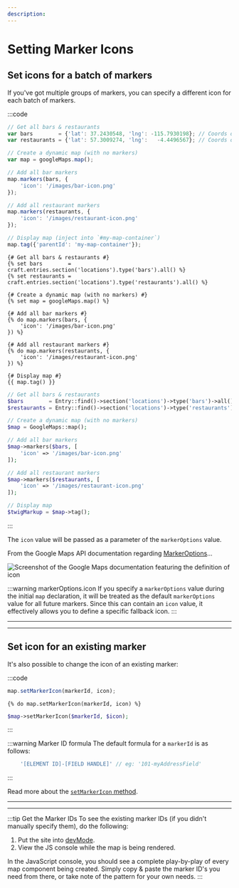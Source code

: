 ```yaml
---
description:
---
```


# Setting Marker Icons

## Set icons for a batch of markers

If you've got multiple groups of markers, you can specify a different icon for each batch of markers.

:::code
```js
// Get all bars & restaurants
var bars        = {'lat': 37.2430548, 'lng': -115.7930198}; // Coords only in JS
var restaurants = {'lat': 57.3009274, 'lng':   -4.4496567}; // Coords only in JS

// Create a dynamic map (with no markers)
var map = googleMaps.map();

// Add all bar markers
map.markers(bars, {
    'icon': '/images/bar-icon.png'
});

// Add all restaurant markers
map.markers(restaurants, {
    'icon': '/images/restaurant-icon.png'
});

// Display map (inject into `#my-map-container`)
map.tag({'parentId': 'my-map-container'});
```
```twig
{# Get all bars & restaurants #}
{% set bars        = craft.entries.section('locations').type('bars').all() %}
{% set restaurants = craft.entries.section('locations').type('restaurants').all() %}

{# Create a dynamic map (with no markers) #}
{% set map = googleMaps.map() %}

{# Add all bar markers #}
{% do map.markers(bars, {
    'icon': '/images/bar-icon.png'
}) %}

{# Add all restaurant markers #}
{% do map.markers(restaurants, {
    'icon': '/images/restaurant-icon.png'
}) %}

{# Display map #}
{{ map.tag() }}
```
```php
// Get all bars & restaurants
$bars        = Entry::find()->section('locations')->type('bars')->all();
$restaurants = Entry::find()->section('locations')->type('restaurants')->all();

// Create a dynamic map (with no markers)
$map = GoogleMaps::map();

// Add all bar markers
$map->markers($bars, [
    'icon' => '/images/bar-icon.png'
]);

// Add all restaurant markers
$map->markers($restaurants, [
    'icon' => '/images/restaurant-icon.png'
]);

// Display map
$twigMarkup = $map->tag();
```
:::

The `icon` value will be passed as a parameter of the `markerOptions` value.

From the Google Maps API documentation regarding [MarkerOptions](https://developers.google.com/maps/documentation/javascript/reference/marker#MarkerOptions.icon)...

<img class="dropshadow" :src="$withBase('/images/guides/icon.png')" alt="Screenshot of the Google Maps documentation featuring the definition of icon" style="max-width:580px">

:::warning markerOptions.icon
If you specify a `markerOptions` value during the initial `map` declaration, it will be treated as the default `markerOptions` value for all future markers. Since this can contain an `icon` value, it effectively allows you to define a specific fallback icon.
:::

---
---

## Set icon for an existing marker

It's also possible to change the icon of an existing marker:

:::code
```js
map.setMarkerIcon(markerId, icon);
```
```twig
{% do map.setMarkerIcon(markerId, icon) %}
```
```php
$map->setMarkerIcon($markerId, $icon);
```
:::

:::warning Marker ID formula
The default formula for a `markerId` is as follows:

```js
    '[ELEMENT ID]-[FIELD HANDLE]' // eg: '101-myAddressField'
```
:::

Read more about the [`setMarkerIcon` method](/dynamic-maps/universal-methods/#setmarkericon-markerid-icon).

---
---

:::tip Get the Marker IDs
To see the existing marker IDs (if you didn't manually specify them), do the following:

1. Put the site into [devMode](https://craftcms.com/docs/3.x/config/config-settings.html#devmode).
2. View the JS console while the map is being rendered.

In the JavaScript console, you should see a complete play-by-play of every map component being created. Simply copy & paste the marker ID's you need from there, or take note of the pattern for your own needs.
:::
